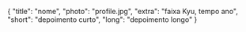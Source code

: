 {
    "title": "nome",
    "photo": "profile.jpg",
    "extra": "faixa Kyu, tempo ano",
    "short": "depoimento curto",
    "long": "depoimento longo"
}